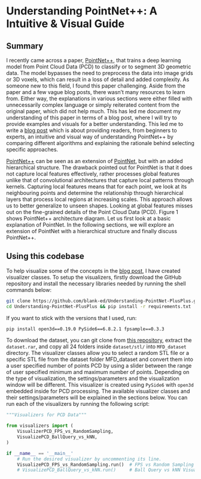 ﻿# Understanding PointNet++: A Intuitive & Visual Guide

## Summary
I recently came across a paper, [PointNet++](https://arxiv.org/abs/1706.02413), that trains a deep learning model from Point Cloud Data (PCD) to classify or to segment 3D geometric data. The model bypasses the need to preprocess the data into image grids or 3D voxels, which can result in a loss of detail and added complexity. As someone new to this field, I found this paper challenging. Aside from the paper and a few vague blog posts, there wasn’t many resources to learn from. Either way, the explanations in various sections were either filled with unnecessarily complex language or simply reiterated content from the original paper, which did not help much. This has led me document my understanding of this paper in terms of a blog post, where I will try to provide examples and visuals for a better understanding. This led me to write a [blog post](https://blank-ed.github.io/ilyas_dawoodjee/#/blogpage/understanding_pointnet++:_aintuitive) which is about providing readers, from beginners to experts, an intuitive and visual way of understanding PointNet++ by comparing different algorithms and explaining the rationale behind selecting specific approaches.

[PointNet++](https://arxiv.org/abs/1706.02413) can be seen as an extension of [PointNet](https://arxiv.org/abs/1612.00593), but with an added hierarchical structure. The drawback pointed out for PointNet is that it does not capture local features effectively, rather processes global features unlike that of convolutional architectures that capture local patterns through kernels. Capturing local features means that for each point, we look at its neighbouring points and determine the relationship through hierarchical layers that process local regions at increasing scales. This approach allows us to better generalize to unseen shapes. Looking at global features misses out on the fine-grained details of the Point Cloud Data (PCD). Figure 1 shows PointNet++ architecture diagram. Let us first look at a basic explanation of PointNet. In the following sections, we will explore an extension of PointNet with a hierarchical structure and finally discuss PointNet++.

## Using this codebase
To help visualize some of the concepts in the [blog post](https://blank-ed.github.io/ilyas_dawoodjee/#/blogpage/understanding_pointnet++:_aintuitive), I have created visualizer classes. To setup the visualizers, firstly download the GitHub repository and install the necessary libraries needed by running the shell commands below:

```sh
git clone https://github.com/blank-ed/Understanding-PointNet-PlusPlus.git
cd Understanding-PointNet-PlusPlus && pip install -r requirements.txt
```

If you want to stick with the versions that I used, run:

```sh
pip install open3d==0.19.0 PySide6==6.8.2.1 fpsample==0.3.3
```

To download the dataset, you can git clone from [this repository](https://github.com/madlabub/Machining-feature-dataset.git), extract the `dataset.rar`, and copy all 24 folders inside `dataset/stl/` into `MFD_dataset` directory. The visualizer classes allow you to select a random STL file or a specific STL file from the dataset folder MFD_dataset and convert them into a user specified number of points PCD by using a slider between the range of user specified minimum and maximum number of points. Depending on the type of visualization, the settings/parameters and the visualization window will be different. This visualizer is created using `PySide6` with `open3d` embedded inside for PCD processing. The available visualizer classes and their settings/parameters will be explained in the sections below. You can run each of the visualizers by running the following script:

```python
"""Visualizers for PCD Data"""

from visualizers import (
    VisualizerPCD_FPS_vs_RandomSampling,
    VisualizePCD_BallQuery_vs_kNN,
)

if __name__ == '__main__'
    # Run the desired visualizer by uncommenting its line.
    VisualizePCD_FPS_vs_RandomSampling.run()  # FPS vs Random Sampling Visualizer
    # VisualizePCD_BallQuery_vs_kNN.run()     # Ball Query vs kNN Visualizer
```

